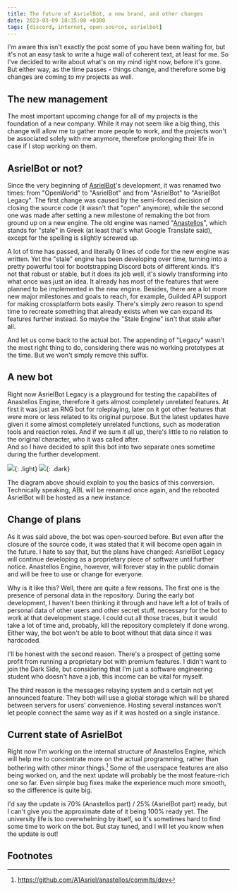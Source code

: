 ```yaml
---
title: The future of AsrielBot, a new brand, and other changes
date: 2023-03-09 18:35:00 +0300
tags: [discord, internet, open-source, asrielbot]
---
```


I'm aware this isn't exactly the post some of you have been waiting for, but it's not an easy task to write a huge wall of coherent text, at least for me. So I've decided to write about what's on my mind right now, before it's gone.  
But either way, as the time passes - things change, and therefore some big changes are coming to my projects as well.

## The new management

The most important upcoming change for all of my projects is the foundation of a new company. While it may not seem like a big thing, this change will allow me to gather more people to work, and the projects won't be associated solely with me anymore, therefore prolonging their life in case if I stop working on them.

## AsrielBot or not?

Since the very beginning of [AsrielBot](https://a1asriel.github.io/AsrielBot-site)'s development, it was renamed two times: from "OpenWorld" to "AsrielBot" and from "AsrielBot" to "AsrielBot Legacy". The first change was caused by the semi-forced decision of closing the source code (it wasn't that "open" anymore), while the second one was made after setting a new milestone of remaking the bot from ground up on a new engine. The old engine was named "[Anastellos](https://github.com/A1Asriel/anastellos)", which stands for "stale" in Greek (at least that's what Google Translate said), except for the spelling is slightly screwed up.

A lot of time has passed, and literally 0 lines of code for the new engine was written. Yet the "stale" engine has been developing over time, turning into a pretty powerful tool for bootstrapping Discord bots of different kinds. It's not that robust or stable, but it does its job well, it's slowly transforming into what once was just an idea. It already has most of the features that were planned to be implemented in the new engine. Besides, there are a lot more new major milestones and goals to reach, for example, Guilded API support for making crossplatform bots easily. There's simply zero reason to spend time to recreate something that already exists when we can expand its features further instead. So maybe the "Stale Engine" isn't that stale after all.

And let us come back to the actual bot. The appending of "Legacy" wasn't the most right thing to do, considering there was no working prototypes at the time. But we won't simply remove this suffix.

## A new bot

Right now AsrielBot Legacy is a playground for testing the capabilites of Anastellos Engine, therefore it gets almost completely unrelated features. At first it was just an RNG bot for roleplaying, later on it got other features that were more or less related to its original purpose. But the latest updates have given it some almost completely unrelated functions, such as moderation tools and reaction roles. And if we sum it all up, there's little to no relation to the original character, who it was called after.  
And so I have decided to split this bot into two separate ones sometime during the further development.

![](https://cdn.discordapp.com/attachments/713481949896900622/1083408191213289532/abl-conversion-light.png){: .light}
![](https://cdn.discordapp.com/attachments/713481949896900622/1083408191464943636/abl-conversion-dark.png){: .dark}

The diagram above should explain to you the basics of this conversion. Technically speaking, ABL will be renamed once again, and the rebooted AsrielBot will be hosted as a new instance.

## Change of plans

As it was said above, the bot was open-sourced before. But even after the closure of the source code, it was stated that it will become open again in the future. I hate to say that, but the plans have changed: AsrielBot Legacy will continue developing as a proprietary piece of software until further notice. Anastellos Engine, however, will forever stay in the public domain and will be free to use or change for everyone.

Why is it like this? Well, there are quite a few reasons. The first one is the presence of personal data in the repository. During the early bot development, I haven't been thinking it through and have left a lot of trails of personal data of other users and other secret stuff, necessary for the bot to work at that development stage. I could cut all those traces, but it would take a lot of time and, probably, kill the repository completely if done wrong. Either way, the bot won't be able to boot without that data since it was hardcoded.

I'll be honest with the second reason. There's a prospect of getting some profit from running a proprietary bot with premium features. I didn't want to join the Dark Side, but considering that I'm just a software engineering student who doesn't have a job, this income can be vital for myself.

The third reason is the messages relaying system and a certain not yet announced feature. They both will use a global storage which will be shared between servers for users' convenience. Hosting several instances won't let people connect the same way as if it was hosted on a single instance.

## Current state of AsrielBot

Right now I'm working on the internal structure of Anastellos Engine, which will help me to concentrate more on the actual programming, rather than bothering with other minor things.[^anastellos-commits] Some of the userspace features are also being worked on, and the next update will probably be the most feature-rich one so far. Even simple bug fixes make the experience much more smooth, so the difference is quite big.

I'd say the update is 70% (Anastellos part) / 25% (AsrielBot part) ready, but I can't give you the approximate date of it being 100% ready yet. The university life is too overwhelming by itself, so it's sometimes hard to find some time to work on the bot. But stay tuned, and I will let you know when the update is out!

## Footnotes

[^anastellos-commits]: <https://github.com/A1Asriel/anastellos/commits/dev>